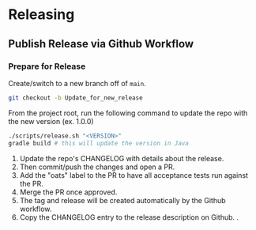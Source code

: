# Releasing

## Publish Release via Github Workflow

### Prepare for Release

Create/switch to a new branch off of `main`.

```sh
git checkout -b Update_for_new_release
```

From the project root, run the following command to update the repo with the new version (ex. 1.0.0)

```sh
./scripts/release.sh "<VERSION>"
gradle build # this will update the version in Java
```

1. Update the repo's CHANGELOG with details about the release.
2. Then commit/push the changes and open a PR.
3. Add the "oats" label to the PR to have all acceptance tests run against the PR.
4. Merge the PR once approved.
5. The tag and release will be created automatically by the Github workflow.
6. Copy the CHANGELOG entry to the release description on Github.
                                                                     .
